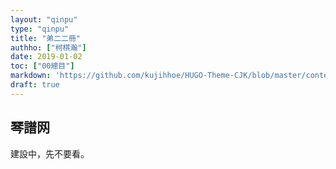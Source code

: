 ```yaml
---
layout: "qinpu"
type: "qinpu"
title: "弟二二冊"
authho: ["柯棋瀚"]
date: 2019-01-02
toc: ["00總目"]
markdown: 'https://github.com/kujihhoe/HUGO-Theme-CJK/blob/master/content/qinpu/00table/22.md'
draft: true
---
```


## 琴譜网

建設中，先不要看。
